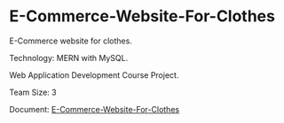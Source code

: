 # E-Commerce-Website-For-Clothes

E-Commerce website for clothes.

Technology: MERN with MySQL.

Web Application Development Course Project.

Team Size: 3

Document: 
[E-Commerce-Website-For-Clothes](https://docs.google.com/document/d/1UsgvO8owoz95duGKrRufgokrtULZE7Mvr3R0qahaZj0/edit?usp=sharing)
